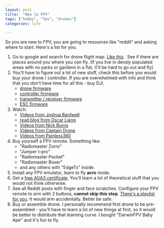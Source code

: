 ```yaml
---
layout: post
title:  "New to FPV"
tags: ["hobby", "fpv", "drones"]
categories: life

---
```


So you are new to FPV, you are going to resources like "reddit" and asking where to start. Here's a list for you.

1. Go to google and search for drone flight map. [Like this](https://dronview.rlp.cz) . See if there are places around you where you can fly. (If you live in densly populated areas with no parks or gardens in a flat, it'll be hard to go out and fly)
1. You'll have to figure out a lot of new stuff, check this before you would buy your drone / controller. If you are overwhelmed with info and think that you don't have time for all this - buy DJI.
   * [drone firmware](http://betaflight.com)
   * [controller firmware](http://edgetx.org/index)
   * [transmitter / receiver firmware](https://www.expresslrs.org)
   * [ESC firmware](https://github.com/mathiasvr/bluejay)
1. Watch:
   *  [Videos from Joshua Bardwell](https://www.youtube.com/@JoshuaBardwell)
   *  [read blog from Oscar Liang](oscarliang.com)
   *  [Videos from Nick Burns](https://www.youtube.com/@NickBurnsFPV)
   *  [Videos from Captain Drone](https://www.youtube.com/@CAPTAINDRONE798)
   *  [Videos from Painless360](https://www.youtube.com/@Painless360)
2. Buy yourself a FPV remote. Something like:
   * "Radiomaster Zorro"
   * "Jumper t-pro"
   * "Radiomaster Pocket"
   * "Radiomaster Boxer"
   * and any others with "EdgeTx" inside.
3. Install any FPV emulator, learn to fly **acro** mode.
4. Get a [free A1/A3 certificate](https://learningzone.eurocontrol.int/ilp/pages/description.jsf?menuId=1106#/users/@self/catalogues/8264768/courses/15839789/description). You'll learn a lot of theoretical stuff that you would not think otherwise.
5. See all Reddit posts with finger and face scratches. Configure your FPV remote to arm with 2 buttons, **cannot skip this step**. [There's a playlist for you](https://www.youtube.com/playlist?list=PLtAjsQHT4EDGeTugOd6LqD8D8qYvno23i). It would arm accidentally. Better be safe.
6. Buy or assemble drone. I personally recommend first drone to be pre-assembled - you'll have to learn a lot of new things at first, so it would be better to distribute that learning curve. I bought "DarwinFPV Baby Ape" and it's fun to fly.